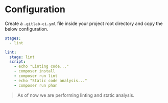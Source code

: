 # Configuration

Create a `.gitlab-ci.yml` file inside your project root directory and copy the below configuration.

```yaml
stages:
  - lint  

lint:
  stage: lint
  script: 
    - echo "Linting code..."
    - composer install
    - composer run lint
    - echo "Static code analysis..."
    - composer run phan
```

> As of now we are performing linting and static analysis. 

